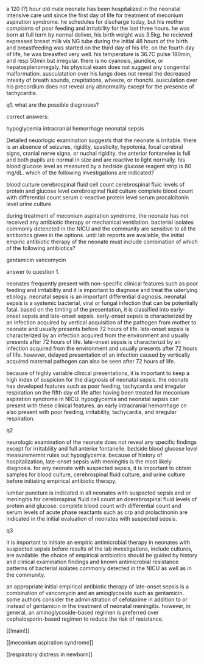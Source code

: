 a 120 (?) hour old male neonate has been hospitalized in the neonatal intensive care unit since the first day of life for treatment of meconium aspiration syndrome. he schedules for discharge today, but his mother complaints of poor feeding and irritability for the last three hours. he was born at full term by normal deliver, his birth weight was 3.5kg. he recieved expressed breast milk via NG tube during the initial 48 hours of the birth and breastfeeding was started on the third day of his life. on the fourth day of life, he was breastfed very well. his temperature is 36.7C pulse 180min, and resp 50min but irregular. there is no cyanosis, jaundice, or hepatosplenomegaly. his physical exam does not suggest any congenital malformation. ausculatation over his lungs does not reveal the decreased intesity of breath sounds, crepitations, wheeze, or rhonchi. ausculation over his precordium does not reveal any abnormality except for the presence of tachycardia. 

q1. what are the possible diagnoses? 

correct answers: 

hypoglycemia 
intracranial hemorrhage 
neonatal sepsis

Detailed neuorlogic examination suggests that the neonate is irritable. there is an absence of seizures, rigidity, spasticity, hypotonia, focal cerebral signs, cranial nerve signs, or nuchal rigidity. the anterior fontanelee is full and both pupils are normal in size and are reactive to light normally. his blood glucose level as measured by a bedside glucose reagent strip is 80 mg/dL. which of the following investigations are indicated? 

blood culture 
cerebrospinal fluid cell count 
cerebrospinal fluic levels of protein and glucose level 
cerebrospinal fluid culture 
complete blood count with differential count 
serum c-reactive protein level 
serum procalcitonin level 
urine culture 


during treatment of meconium aspiration syndrome, the neonate has not received any antibiotic therapy or mechanical ventilation. bacterial isolates commonly detencted in the NICU and the community are sensitive to all the antibiotics given in the options. until lab reports are available, the initial empiric antibiotic therapy of the neonate must include combination of which of the following antibiotics? 

gentamicin 
vancomycin 

answer to question 1. 

neonates frequently present with non-specific clinical features such as poor feeding and irritability and it is important to diagnose and treat the uderlying etiology. neonatal sepsis is an important differential diagnosis. neonatal sepsis is a systemic bacterial, viral or fungal infection that can be potentially fatal. based on the timting of the presentation, it is classified into early-onset sepsis and late-onset sepsis. early-onset sepsis is characterized by an infection acquired by vertical acquisition of the pathogen from mother to neonate and usually presents before 72 hours of life. late-onset sepsis is characterized by an infection acquired from the environment and usually presents after 72 hours of life. late-onset sepsis is characterizd by an infection acquired from the environment and usually presents after 72 hours of life. however, delayed presentation of an infection caused by vertically acquired maternal pathogen can also be seen after 72 hours of life. 

because of highly variable clinical presentations, it is important to keep a high index of suspicion for the diagnosis of neonatal sepsis. the neonate has developed features such as poor feeding, tachycardia and irregular respiration on the fifth day of life after having been treated for meconium aspiration syndrome in NICU. hypoglycemia and neonatal sepsis can present with these clinical features. an early intracranial hemorrhage cn also present with poor feeding, irritability, tachycardia, and irregular respiration. 

q2 

neurologic examination of the neonate does not reveal any specific findings except for irritabliity and full anterior fontanelle. bedside blood glucose level measurememnt rules out hypoglycemia. because of history of hospitalization, late-onset sepsis with meningitis is the most likely diagnosis. for any neonate with suspected sepsis, it is important to obtain samples for blood culture, cerebrospinal fluid culture, and urine culture before initiating empirical antibiotic therapy.

lumbar puncture is indicated in all neonates with suspected sepsis and or meningitis for cerebrospinal fluid cell count an dcerebrospinal fluid levels of protein and glucose. complete blood count with differential count and serum levels of acute phase reactants such as crp and prolactinonin are indicated in the initial evaluation of neonates with suspected sepsis.

q3 

it is important to initiate an empiric antimicrobial therapy in neonates with suspected sepsis before results of the lab investigations, include cultures, are available. the choice of empirical antibiotics should be guided by history and clinical examination findings and known antimicrobial resistance patterns of bacterial isolates commonly detected in the NICU as well as in the community. 

an appropriate initial empirical antibiotic therapy of late-onset sepsis is a combination of vancomycin and an amioglycoside such as gentamicin. some authors consider the administration of cefotaxime in addition to or instead of gentamicin in the treatment of neonatal meningitis. however, in general, an aminoglycoside-based regimen is preferred over cephalosporin-based regimen to reduce the risk of resistance. 

[[!main!]]


[[meconium aspiration syndrome]]


[[respiratory distress in newborn]]

